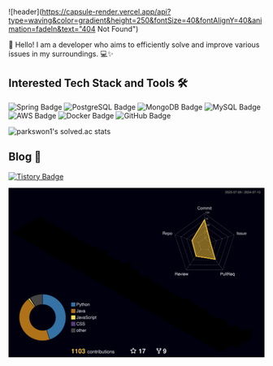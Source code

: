 ![header](https://capsule-render.vercel.app/api?type=waving&color=gradient&height=250&fontSize=40&fontAlignY=40&animation=fadeIn&text="404 Not Found")

👋 Hello! I am a developer who aims to efficiently solve and improve various issues in my surroundings. 💻✨

## Interested Tech Stack and Tools 🛠️

![Spring Badge](https://img.shields.io/badge/Spring-6DB33F?style=flat&logo=Spring&logoColor=white)
![PostgreSQL Badge](https://img.shields.io/badge/PostgreSQL-336791?style=flat&logo=PostgreSQL&logoColor=white)
![MongoDB Badge](https://img.shields.io/badge/MongoDB-47A248?style=flat&logo=MongoDB&logoColor=white)
![MySQL Badge](https://img.shields.io/badge/MySQL-4479A1?style=flat&logo=MySQL&logoColor=white)
![AWS Badge](https://img.shields.io/badge/AWS-232F3E?style=flat&logo=Amazon-AWS&logoColor=white)
![Docker Badge](https://img.shields.io/badge/Docker-2496ED?style=flat&logo=Docker&logoColor=white)
![GitHub Badge](https://img.shields.io/badge/GitHub-181717?style=flat&logo=GitHub&logoColor=white)

![parkswon1's solved.ac stats](https://github-readme-solvedac.hyp3rflow.vercel.app/api/?handle=parkswon1)

## Blog 🌱
[![Tistory Badge](https://img.shields.io/badge/Tistory-000000?style=flat&logo=tistory&logoColor=white)](https://naturecancoding.tistory.com/)

<!-- 3D 잔디 -->
![3D 잔디](./profile-3d-contrib/profile-night-rainbow.svg)
